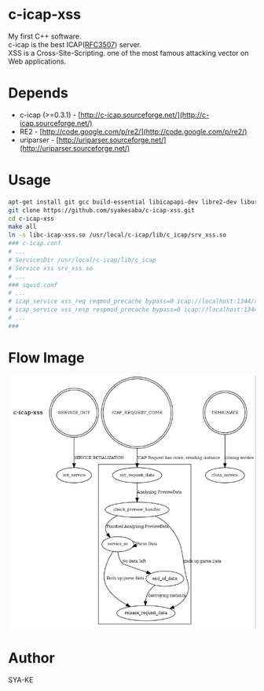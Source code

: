 c-icap-xss
==========
My first C++ software.  
c-icap is the best ICAP([RFC3507](http://www.measurement-factory.com/std/icap/)) server.  
XSS is a Cross-Site-Scripting. one of the most famous attacking vector on Web applications.

Depends
==========
- c-icap (>=0.3.1) - [http://c-icap.sourceforge.net/](http://c-icap.sourceforge.net/)
- RE2 - [http://code.google.com/p/re2/](http://code.google.com/p/re2/)
- uriparser - [http://uriparser.sourceforge.net/](http://uriparser.sourceforge.net/)

Usage
==========
```sh
apt-get install git gcc build-essential libicapapi-dev libre2-dev liburiparser-dev
git clone https://github.com/syakesaba/c-icap-xss.git
cd c-icap-xss
make all
ln -s libc-icap-xss.so /usr/local/c-icap/lib/c_icap/srv_xss.so
### c-icap.conf
# ...
# ServicesDir /usr/local/c-icap/lib/c_icap
# Service xss srv_xss.so
# ...
### squid.conf
# ...
# icap_service xss_req reqmod_precache bypass=0 icap://localhost:1344/xss
# icap_service xss_resp respmod_precache bypass=0 icap://localhost:1344/xss
# ...
###
```

Flow Image
==========
![c-icap-xss FLOW IMAGE](flow.jpg)

Author
==========
SYA-KE
